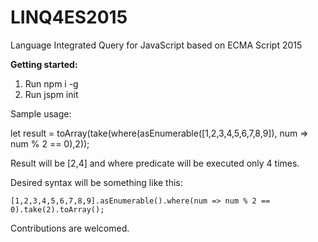 # LINQ4ES2015
Language Integrated Query for JavaScript based on ECMA Script 2015

**Getting started:**

1. Run npm i -g
2. Run jspm init

Sample usage:

let result = toArray(take(where(asEnumerable([1,2,3,4,5,6,7,8,9]), num => num % 2 == 0),2));

Result will be [2,4] and where predicate will be executed only 4 times.

Desired syntax will be something like this:

	[1,2,3,4,5,6,7,8,9].asEnumerable().where(num => num % 2 == 0).take(2).toArray();
	
Contributions are welcomed.